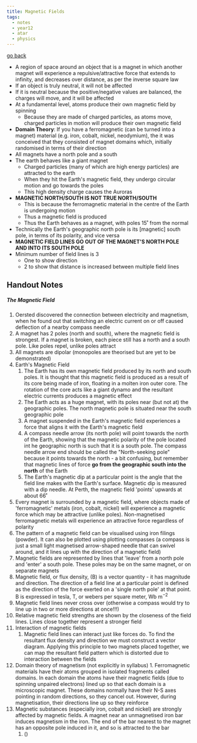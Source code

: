 ```yaml
---
title: Magnetic Fields
tags:
  - notes
  - year12
  - atar
  - physics
---
```


[go back](12Subjects/12Physics.md)

- A region of space around an object that is a magnet in which another magnet will experience a repulsive/attractive force that extends to infinity, and decreases over distance, as per the inverse square law
- If an object is truly neutral, it will not be affected
- If it is neutral because the positive/negative values are balanced, the charges will move, and it will be affected
- At a fundamental level, atoms produce their own magnetic field by spinning
	- Because they are made of charged particles, as atoms move, charged particles in motion will produce their own magnetic field
- **Domain Theory**: If you have a ferromagnetic (can be turned into a magnet) material (e.g. iron, cobalt, nickel, neodymium), the it was conceived that they consisted of magnet domains which, initially randomised in terms of their direction
- All magnets have a north pole and a south
- The earth behaves like a giant magnet
	- Charged particles (many of which are high energy particles) are attracted to the earth
	- When they hit the Earth's magnetic field, they undergo circular motion and go towards the poles
	- This high density charge causes the Auroras
- **MAGNETIC NORTH/SOUTH IS NOT TRUE NORTH/SOUTH**
	- This is because the ferromagnetic material in the centre of the Earth is undergoing motion
	- Thus a magnetic field is produced
	- Thus the Earth behaves as a magnet, with poles 15˚ from the normal
- Technically the Earth's geographic north pole is its \[magnetic] south pole, in terms of its polarity, and vice versa
- **MAGNETIC FIELD LINES GO OUT OF THE MAGNET'S NORTH POLE AND INTO ITS SOUTH POLE**
- Minimum number of field lines is 3
	- One to show direction
	- 2 to show that distance is increased between multiple field lines

## Handout Notes

##### The Magnetic Field
1. Oersted discovered the connection between electricity and magnetism, when he found out that switching an electric current on or off caused deflection of a nearby compass needle
2. A magnet has 2 poles (north and south), where the magnetic field is strongest. If a magnet is broken, each piece still has a north and a south pole. Like poles repel, unlike poles attract
3. All magnets are dipolar (monopoles are theorised but are yet to be demonstrated)
4. Earth's Magnetic Field
	1. The Earth has its own magnetic field produced by its north and south poles. It is thought that this magnetic field is produced as a result of its core being made of iron, floating in a molten iron outer core. The rotation of the core acts like a giant dynamo and the resultant electric currents produces a magnetic effect
	2. The Earth acts as a huge magnet, with its poles near (but not at) the geographic poles. The north magnetic pole is situated near the south geographic pole
	3. A magnet suspended in the Earth's magnetic field experiences a force that aligns it with the Earth's magnetic field
	4. A compass needle arrow (its north pole) will point towards the north of the Earth, showing that the magnetic polarity of the pole located int he geographic north is such that it is a south pole. The compass needle arrow end should be called the "North-seeking pole" because it points towards the north - a bit confusing, but remember that magnetic lines of force **go from the geographic south into the north** of the Earth
	5. The Earth's magnetic dip at a particular point is the angle that the field line makes with the Earth's surface. Magnetic dip is measured with a dip needle. At Perth, the magnetic field 'points' upwards at about 66˚
5. Every magnet is surrounded by a magnetic field, where objects made of 'ferromagnetic' metals  (iron, cobalt, nickel) will experience a magnetic force which may be attractive (unlike poles). Non-magnetised ferromagnetic metals will experience an attractive force regardless of polarity
6. The pattern of a magnetic field can be visualised using iron filings (powder). It can also be plotted using plotting compasses (a compass is just a small light magnetised arrow-shaped needle that can swivel around, and it lines up with the direction of a magnetic field)
7. Magnetic fields are represented by lines that 'leave' from a north pole and 'enter' a south pole. These poles may be on the same magnet, or on separate magnets
8. Magnetic field, or flux density, (B) is a vector quantity -  it has magnitude and direction. The direction of a field line at a particular point is defined as the direction of the force exerted on a 'single north pole' at that point. B is expressed in tesla, T, or webers per square meter, $\text{Wb m}^{-2}$
9. Magnetic field lines never cross over (otherwise a compass would try to line up in two or more directions at once!!!)
10. Relative magnetic field strengths are shown by the closeness of the field lines. Lines close together represent a stronger field
11. Interaction of magnetic fields
	1. Magnetic field lines can interact just like forces do. To find the resultant flux density and direction we must construct a vector diagram. Applying this principle to two magnets placed together, we can map the resultant field pattern which is distorted due to interaction between the fields
12.  Domain theory of magnetism (not explicitly in syllabus)
	1. Ferromagnetic materials have their atoms grouped in isolated fragments called domains. In each domain the atoms have their magnetic fields (due to spinning unpaired electrons) lined up so that each domain is a microscopic magnet. These domains normally have their N-S axes pointing in random directions, so they cancel out. However, during magnetisation, their directions line up so they reinforce
13. Magnetic substances (especially iron, cobalt and nickel) are strongly affected by magnetic fields. A magnet near an unmagnetised iron bar induces magnetism in the iron. The end of the bar nearest to the magnet has an opposite pole induced in it, and so is attracted to the bar
	1. ()